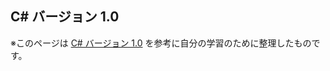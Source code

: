 ## C# バージョン 1.0

※このページは [C# バージョン 1.0](https://docs.microsoft.com/ja-jp/dotnet/csharp/whats-new/csharp-version-history#c-version-10) を参考に自分の学習のために整理したものです。
